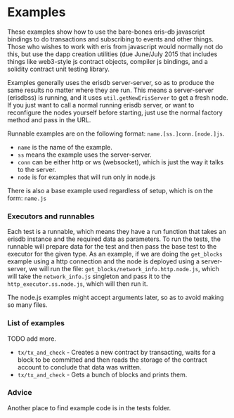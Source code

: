 # Examples

These examples show how to use the bare-bones eris-db javascript bindings to do transactions and subscribing to events and other things. Those who wishes to work with eris from javascript would normally not do this, but use the dapp creation utilities (due June/July 2015 that includes things like web3-style js contract objects, compiler js bindings, and a solidity contract unit testing library.

Examples generally uses the erisdb server-server, so as to produce the same results no matter where they are run. This means a server-server (erisdbss) is running, and it uses `util.getNewErisServer` to get a fresh node. If you just want to call a normal running erisdb server, or want to reconfigure the nodes yourself before starting, just use the normal factory method and pass in the URL. 

Runnable examples are on the following format: `name.[ss.]conn.[node.]js`. 
 
* `name` is the name of the example.
* `ss` means the example uses the server-server.
* `conn` can be either http or ws (websocket), which is just the way it talks to the server.
* `node` is for examples that will run only in node.js

There is also a base example used regardless of setup, which is on the form: `name.js`

### Executors and runnables

Each test is a runnable, which means they have a run function that takes an erisdb instance and the required data as parameters. To run the tests, the runnable will prepare data for the test and then pass the base test to the executor for the given type. As an example, if we are doing the `get_blocks` example using a http connection and the node is deployed using a server-server, we will run the file: `get_blocks/network_info.http.node.js`, which will take the `network_info.js` singleton and pass it to the `http_executor.ss.node.js`, which will then run it.

The node.js examples might accept arguments later, so as to avoid making so many files.

### List of examples

TODO add more.

* `tx/tx_and_check` - Creates a new contract by transacting, waits for a block to be committed and then reads the storage of the contract account to conclude that data was written.
* `tx/tx_and_check` - Gets a bunch of blocks and prints them.


### Advice

Another place to find example code is in the tests folder.